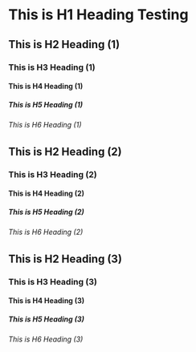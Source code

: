 # This is H1 Heading Testing

## This is H2 Heading (1)
### This is H3 Heading (1)
#### This is H4 Heading (1)
##### This is H5 Heading (1)
###### This is H6 Heading (1)

## This is H2 Heading (2) 
### This is H3 Heading (2)
#### This is H4 Heading (2)
##### This is H5 Heading (2)
###### This is H6 Heading (2)

## This is H2 Heading (3) 
### This is H3 Heading (3)
#### This is H4 Heading (3)
##### This is H5 Heading (3)
###### This is H6 Heading (3)
